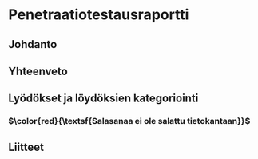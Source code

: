 # Penetraatiotestausraportti

## Johdanto

## Yhteenveto

## Lyödökset ja löydöksien kategoriointi

### $\color{red}{\textsf{Salasanaa ei ole salattu tietokantaan}}$

## Liitteet
